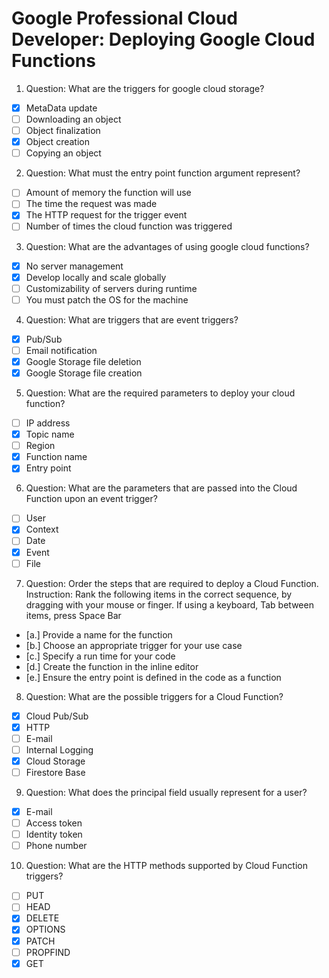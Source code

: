 # Google Professional Cloud Developer: Deploying Google Cloud Functions

1. Question: What are the triggers for google cloud storage?
- [x] MetaData update
- [ ] Downloading an object
- [ ] Object finalization
- [x] Object creation
- [ ] Copying an object

2. Question: What must the entry point function argument represent?
- [ ] Amount of memory the function will use
- [ ] The time the request was made
- [x] The HTTP request for the trigger event
- [ ] Number of times the cloud function was triggered

3. Question: What are the advantages of using google cloud functions?
- [x] No server management
- [x] Develop locally and scale globally
- [ ] Customizability of servers during runtime
- [ ] You must patch the OS for the machine

4. Question: What are triggers that are event triggers?
- [x] Pub/Sub
- [ ] Email notification
- [x] Google Storage file deletion
- [x] Google Storage file creation

5. Question: What are the required parameters to deploy your cloud function?
- [ ] IP address
- [x] Topic name
- [ ] Region
- [x] Function name
- [x] Entry point

6. Question: What are the parameters that are passed into the Cloud Function upon an event trigger?
- [ ] User
- [x] Context
- [ ] Date
- [x] Event
- [ ] File

7. Question: Order the steps that are required to deploy a Cloud Function.
Instruction: Rank the following items in the correct sequence, by dragging with your mouse or finger. If using a keyboard, Tab between items, press Space Bar 
- [a.] Provide a name for the function
- [b.] Choose an appropriate trigger for your use case
- [c.] Specify a run time for your code
- [d.] Create the function in the inline editor
- [e.] Ensure the entry point is defined in the code as a function

8. Question: What are the possible triggers for a Cloud Function?
- [x] Cloud Pub/Sub
- [x] HTTP
- [ ] E-mail
- [ ] Internal Logging
- [x] Cloud Storage
- [ ] Firestore Base

9. Question: What does the principal field usually represent for a user?
- [x] E-mail
- [ ] Access token
- [ ] Identity token
- [ ] Phone number

10. Question: What are the HTTP methods supported by Cloud Function triggers?
- [ ] PUT
- [ ] HEAD
- [x] DELETE
- [x] OPTIONS
- [x] PATCH
- [ ] PROPFIND
- [x] GET
